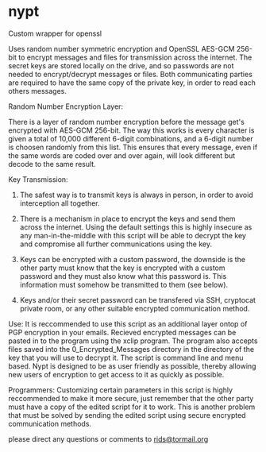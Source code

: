 nypt
====

Custom wrapper for openssl

Uses random number symmetric encryption and OpenSSL AES-GCM 256-bit to encrypt messages and files for transmission across the internet.
The secret keys are stored locally on the drive, and so passwords are not needed to encrypt/decrypt messages or files.
Both communicating parties are required to have the same copy of the private key, in order to read each others messages. 

Random Number Encryption Layer:

There is a layer of random number encryption before the message get's encrypted with AES-GCM 256-bit. The way this works
is every character is given a total of 10,000 different 6-digit combinations, and a 6-digit number is choosen randomly 
from this list. This ensures that every message, even if the same words are coded over and over again, will look different
but decode to the same result.

Key Transmission:

1. The safest way is to transmit keys is always in person, in order to avoid interception all together.

2. There is a mechanism in place to encrypt the keys and send them across the internet. Using the default settings this is highly 
insecure as any man-in-the-middle with this script will be able to decrypt the key and compromise all further communications using
the key.

3. Keys can be encrypted with a custom password, the downside is the other party must know that the key is encrypted with a custom
password and they must also know what this password is. This information must somehow be transmitted to them (see below).

4. Keys and/or their secret password can be transfered via SSH, cryptocat private room, or any other suitable encrypted
communication method.

Use:
It is reccommended to use this script as an additional layer ontop of PGP encryption in your emails.
Recieved encrypted messages can be pasted in to the program using the xclip program. The program also accepts files saved into 
the 0_Encrypted_Messages directory in the directory of the key that you will use to decrypt it. The script is command line
and menu based. Nypt is designed to be as user friendly as possible, thereby allowing new users of encryption to get access
to it as quickly as possible.

Programmers:
Customizing certain parameters in this script is highly reccommended to make it more secure, just remember that the other
party must have a copy of the edited script for it to work. This is another problem that must be solved by sending the edited
script using secure encrypted communication methods.

please direct any questions or comments to rids@tormail.org 
